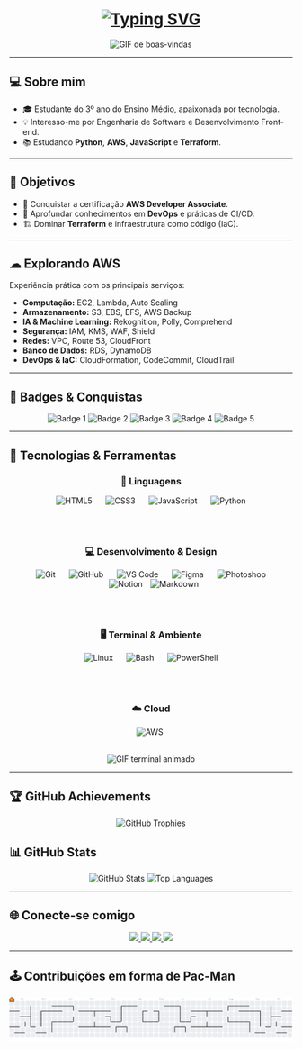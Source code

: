 <h1 align="center">
  <a href="https://git.io/typing-svg">
    <img src="https://readme-typing-svg.herokuapp.com?font=Bitcount&size=35&pause=1000&width=700&lines=%F0%9F%91%8B+Hi+there%2C+I'm+Geovanna+Nunes!" alt="Typing SVG" />
  </a>
</h1>

<p align="center">
  <img src="https://i.pinimg.com/originals/f9/57/6f/f9576fca9fc8ef79976a1d6327bbe9ae.gif" height="280" alt="GIF de boas-vindas"/>
</p>

---

## 💻 Sobre mim

- 🎓 Estudante do 3º ano do Ensino Médio, apaixonada por tecnologia.
- 💡 Interesso-me por Engenharia de Software e Desenvolvimento Front-end.
- 📚 Estudando **Python**, **AWS**, **JavaScript** e **Terraform**.

---

## 🎯 Objetivos

- 📜 Conquistar a certificação **AWS Developer Associate**.
- 🚀 Aprofundar conhecimentos em **DevOps** e práticas de CI/CD.
- 🏗️ Dominar **Terraform** e infraestrutura como código (IaC).

---

## ☁ Explorando AWS

Experiência prática com os principais serviços:

- **Computação:** EC2, Lambda, Auto Scaling  
- **Armazenamento:** S3, EBS, EFS, AWS Backup  
- **IA & Machine Learning:** Rekognition, Polly, Comprehend  
- **Segurança:** IAM, KMS, WAF, Shield  
- **Redes:** VPC, Route 53, CloudFront  
- **Banco de Dados:** RDS, DynamoDB  
- **DevOps & IaC:** CloudFormation, CodeCommit, CloudTrail

---

## 🏅 Badges & Conquistas

<p align="center">
  <img width="170" alt="Badge 1" src="https://github.com/user-attachments/assets/b637000d-c1cb-4866-a8d5-129eccbb2ccf" />
  <img width="170" alt="Badge 2" src="https://github.com/user-attachments/assets/5a4c040b-e22a-42e5-b29c-8e08b9f4a735" />
  <img width="170" alt="Badge 3" src="https://github.com/user-attachments/assets/22a920f8-86a4-457f-a6a7-5037af1fb52b" />
  <img width="170" alt="Badge 4" src="https://github.com/user-attachments/assets/53c7d387-c180-4e01-94d4-b8655adc7cc8" />
  <img width="170" alt="Badge 5" src="https://github.com/user-attachments/assets/75851192-f51e-48df-854d-8682a6aad710" />
</p>

---

## 🚀 Tecnologias & Ferramentas

<div align="center">

  <!-- Linguagens -->
  <h3>📝 Linguagens</h3>
  <img src="https://cdn.jsdelivr.net/gh/devicons/devicon/icons/html5/html5-original.svg" alt="HTML5" width="40" height="40" style="margin: 0 10px;" />
  <img src="https://cdn.jsdelivr.net/gh/devicons/devicon/icons/css3/css3-original.svg" alt="CSS3" width="40" height="40" style="margin: 0 10px;" />
  <img src="https://cdn.jsdelivr.net/gh/devicons/devicon/icons/javascript/javascript-original.svg" alt="JavaScript" width="40" height="40" style="margin: 0 10px;" />
  <img src="https://cdn.jsdelivr.net/gh/devicons/devicon/icons/python/python-original.svg" alt="Python" width="40" height="40" style="margin: 0 10px;" />

  <br><br>

  <!-- Desenvolvimento & Design -->
  <h3>💻 Desenvolvimento & Design</h3>
  <img src="https://cdn.jsdelivr.net/gh/devicons/devicon/icons/git/git-original.svg" alt="Git" width="40" height="40" style="margin: 0 10px;" />
  <img src="https://cdn.jsdelivr.net/gh/devicons/devicon/icons/github/github-original.svg" alt="GitHub" width="40" height="40" style="margin: 0 10px;" />
  <img src="https://cdn.jsdelivr.net/gh/devicons/devicon/icons/vscode/vscode-original.svg" alt="VS Code" width="40" height="40" style="margin: 0 10px;" />
  <img src="https://cdn.jsdelivr.net/gh/devicons/devicon/icons/figma/figma-original.svg" alt="Figma" width="40" height="40" style="margin: 0 10px;" />
  <img src="https://cdn.jsdelivr.net/gh/devicons/devicon/icons/photoshop/photoshop-original.svg" alt="Photoshop" width="40" height="40" style="margin: 0 10px;" />
  <img src="https://cdn.jsdelivr.net/gh/devicons/devicon/icons/notion/notion-original.svg" alt="Notion" width="40" height="40" style="margin: 0 10px;" />
  <img src="https://cdn.jsdelivr.net/gh/devicons/devicon/icons/markdown/markdown-original.svg" alt="Markdown" width="40" height="40"/>


  <br><br>

  <!-- Terminal & Ambiente -->
  <h3>🖥️ Terminal & Ambiente</h3>
  <img src="https://cdn.jsdelivr.net/gh/devicons/devicon/icons/linux/linux-original.svg" alt="Linux" width="40" height="40" style="margin: 0 10px;" />
  <img src="https://cdn.jsdelivr.net/gh/devicons/devicon/icons/bash/bash-original.svg" alt="Bash" width="40" height="40" style="margin: 0 10px;" />
  <img src="https://cdn.jsdelivr.net/gh/devicons/devicon/icons/powershell/powershell-original.svg" alt="PowerShell" width="40" height="40" style="margin: 0 10px;" />

  <br><br>

  <!-- Cloud -->
  <h3>☁️ Cloud</h3>
  <img src="https://cdn.jsdelivr.net/gh/devicons/devicon@latest/icons/amazonwebservices/amazonwebservices-plain-wordmark.svg" alt="AWS" width="40" height="40">&nbsp;

</div>

<br>

<p align="center">
  <img src="https://www.icegif.com/wp-content/uploads/2023/05/icegif-567.gif" height="200" alt="GIF terminal animado">
</p>

---

## 🏆 GitHub Achievements

<div align="center">
  <img src="https://github-profile-trophy.vercel.app/?username=GeovannaApNunes&theme=dracula&no-frame=true&margin-w=15&row=1&column=7" alt="GitHub Trophies" />
</div>

## 📊 GitHub Stats

<div align="center">
  <img src="https://github-readme-stats.vercel.app/api?username=GeovannaApNunes&show_icons=true&theme=dark&count_private=true&hide_border=false" height="150" alt="GitHub Stats"/>
  <img src="https://github-readme-stats.vercel.app/api/top-langs/?username=GeovannaApNunes&layout=compact&langs_count=6&theme=dark&hide_border=false" height="150" alt="Top Languages"/>
</div>

---

## 🌐 Conecte-se comigo

<div align="center"> 
  <a href="http://linkedin.com/in/geovanna-nunes" target="_blank">
    <img src="https://img.shields.io/badge/-LinkedIn-%230077B5?style=for-the-badge&logo=linkedin&logoColor=white">
  </a> 
  <a href="https://www.instagram.com/geovannaaparecidanunes" target="_blank">
    <img src="https://img.shields.io/badge/-Instagram-%23E4405F?style=for-the-badge&logo=instagram&logoColor=white">
  </a>
  <a href="https://discord.gg/xfFraNfm" target="_blank">
    <img src="https://img.shields.io/badge/Discord-7289DA?style=for-the-badge&logo=discord&logoColor=white">
  </a> 
  <a href="mailto:geovannanunes349@gmail.com">
    <img src="https://img.shields.io/badge/-Gmail-%23333?style=for-the-badge&logo=gmail&logoColor=white">
  </a>
</div>

---

## 🕹️ Contribuições em forma de Pac-Man

<picture>
  <source media="(prefers-color-scheme: dark)" srcset="https://raw.githubusercontent.com/GeovannaApNunes/GeovannaApNunes/output/pacman-contribution-graph-dark.svg">
  <source media="(prefers-color-scheme: light)" srcset="https://raw.githubusercontent.com/GeovannaApNunes/GeovannaApNunes/output/pacman-contribution-graph.svg">
  <img alt="Pac-Man contribution graph" src="https://raw.githubusercontent.com/GeovannaApNunes/GeovannaApNunes/output/pacman-contribution-graph.svg">
</picture>
